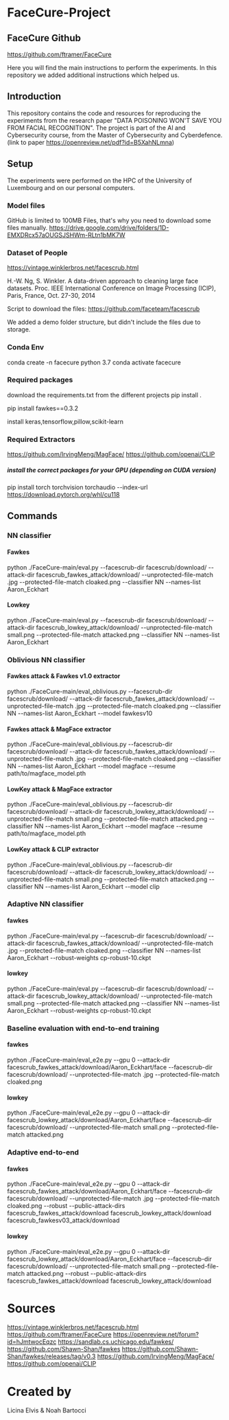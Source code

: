 # FaceCure-Project

## FaceCure Github

https://github.com/ftramer/FaceCure

Here you will find the main instructions to perform the experiments.
In this repository we added additional instructions which helped us.

## Introduction

This repository contains the code and resources for reproducing the experiments from the research paper "DATA POISONING WON'T SAVE YOU FROM FACIAL RECOGNITION". The project is part of the AI and Cybersecurity course, from the Master of Cybersecurity and Cyberdefence.
(link to paper https://openreview.net/pdf?id=B5XahNLmna)

## Setup

The experiments were performed on the HPC of the University of Luxembourg and on our personal computers.

### Model files

GitHub is limited to 100MB Files, that's why you need to download some files manually.
https://drive.google.com/drive/folders/1D-EMXDRcx57aOUGSJSHWm-RLtn1bMK7W

### Dataset of People

https://vintage.winklerbros.net/facescrub.html

H.-W. Ng, S. Winkler.
A data-driven approach to cleaning large face datasets.
Proc. IEEE International Conference on Image Processing (ICIP), Paris, France, Oct. 27-30, 2014

Script to download the files:
https://github.com/faceteam/facescrub

We added a demo folder structure, but didn't include the files due to storage.

### Conda Env

conda create -n facecure python 3.7
conda activate facecure

### Required packages

download the requirements.txt from the different projects
pip install .

pip install fawkes==0.3.2

install keras,tensorflow,pillow,scikit-learn

### Required Extractors

https://github.com/IrvingMeng/MagFace/
https://github.com/openai/CLIP

##### install the correct packages for your GPU (depending on CUDA version)

pip install torch torchvision torchaudio --index-url https://download.pytorch.org/whl/cu118

## Commands

### NN classifier

#### Fawkes

python ./FaceCure-main/eval.py --facescrub-dir facescrub/download/ --attack-dir facescrub_fawkes_attack/download/ --unprotected-file-match .jpg --protected-file-match cloaked.png --classifier NN --names-list Aaron_Eckhart

#### Lowkey

python ./FaceCure-main/eval.py --facescrub-dir facescrub/download/ --attack-dir facescrub_lowkey_attack/download/ --unprotected-file-match small.png --protected-file-match attacked.png --classifier NN --names-list Aaron_Eckhart

### Oblivious NN classifier

#### Fawkes attack & Fawkes v1.0 extractor

python ./FaceCure-main/eval_oblivious.py --facescrub-dir facescrub/download/ --attack-dir facescrub_fawkes_attack/download/ --unprotected-file-match .jpg --protected-file-match cloaked.png --classifier NN --names-list Aaron_Eckhart --model fawkesv10

#### Fawkes attack & MagFace extractor

python ./FaceCure-main/eval_oblivious.py --facescrub-dir facescrub/download/ --attack-dir facescrub_fawkes_attack/download/ --unprotected-file-match .jpg --protected-file-match cloaked.png --classifier NN --names-list Aaron_Eckhart --model magface --resume path/to/magface_model.pth

#### LowKey attack & MagFace extractor

python ./FaceCure-main/eval_oblivious.py --facescrub-dir facescrub/download/ --attack-dir facescrub_lowkey_attack/download/ --unprotected-file-match small.png --protected-file-match attacked.png --classifier NN --names-list Aaron_Eckhart --model magface --resume path/to/magface_model.pth

#### LowKey attack & CLIP extractor

python ./FaceCure-main/eval_oblivious.py --facescrub-dir facescrub/download/ --attack-dir facescrub_lowkey_attack/download/ --unprotected-file-match small.png --protected-file-match attacked.png --classifier NN --names-list Aaron_Eckhart --model clip

### Adaptive NN classifier

#### fawkes

python ./FaceCure-main/eval.py --facescrub-dir facescrub/download/ --attack-dir facescrub_fawkes_attack/download/ --unprotected-file-match .jpg --protected-file-match cloaked.png --classifier NN --names-list Aaron_Eckhart --robust-weights cp-robust-10.ckpt

#### lowkey

python ./FaceCure-main/eval.py --facescrub-dir facescrub/download/ --attack-dir facescrub_lowkey_attack/download/ --unprotected-file-match small.png --protected-file-match attacked.png --classifier NN --names-list Aaron_Eckhart --robust-weights cp-robust-10.ckpt

### Baseline evaluation with end-to-end training

#### fawkes

python ./FaceCure-main/eval_e2e.py --gpu 0 --attack-dir facescrub_fawkes_attack/download/Aaron_Eckhart/face --facescrub-dir facescrub/download/ --unprotected-file-match .jpg --protected-file-match cloaked.png

#### lowkey

python ./FaceCure-main/eval_e2e.py --gpu 0 --attack-dir facescrub_lowkey_attack/download/Aaron_Eckhart/face --facescrub-dir facescrub/download/ --unprotected-file-match small.png --protected-file-match attacked.png

### Adaptive end-to-end

#### fawkes

python ./FaceCure-main/eval_e2e.py --gpu 0 --attack-dir facescrub_fawkes_attack/download/Aaron_Eckhart/face --facescrub-dir facescrub/download/ --unprotected-file-match .jpg --protected-file-match cloaked.png --robust --public-attack-dirs facescrub_fawkes_attack/download facescrub_lowkey_attack/download facescrub_fawkesv03_attack/download

#### lowkey

python ./FaceCure-main/eval_e2e.py --gpu 0 --attack-dir facescrub_lowkey_attack/download/Aaron_Eckhart/face --facescrub-dir facescrub/download/ --unprotected-file-match small.png --protected-file-match attacked.png --robust --public-attack-dirs facescrub_fawkes_attack/download facescrub_lowkey_attack/download

# Sources

https://vintage.winklerbros.net/facescrub.html
https://github.com/ftramer/FaceCure
https://openreview.net/forum?id=hJmtwocEqzc
https://sandlab.cs.uchicago.edu/fawkes/
https://github.com/Shawn-Shan/fawkes
https://github.com/Shawn-Shan/fawkes/releases/tag/v0.3
https://github.com/IrvingMeng/MagFace/
https://github.com/openai/CLIP

# Created by

Licina Elvis & Noah Bartocci
